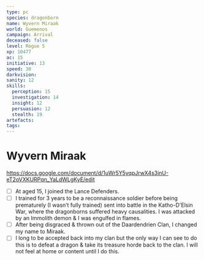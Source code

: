 ```yaml
---
type: pc
species: dragonborn
name: Wyvern Miraak
world: Guemenos
campaign: Arrival
deceased: false
level: Rogue 5
xp: 10477
ac: 15
initiative: 13
speed: 30
darkvision: 
sanity: 12
skills:
  perception: 15
  investigation: 14
  insight: 12
  persuasion: 12
  stealth: 19
artefacts:
tags:
---
```


# Wyvern Miraak

https://docs.google.com/document/d/1uWr5Y5yqpJrwX4s3inU-eT2oVXKURPqn_YaLdWLgKyE/edit

- [ ] At aged 15, I joined the Lance Defenders.
- [ ] I trained for 3 years to be a reconnaissance soldier before being prematurely (I wasn’t fully trained) sent into battle in the Katho-D'Elsin War, where the dragonborns suffered heavy causalities. I was attacked by an Immolith demon & I was engulfed in flames.
- [ ] After being disgraced & thrown out of the Daardendrien Clan, I changed my name to Miraak.
- [ ] I long to be accepted back into my clan but the only way I can see to do this is to defeat a dragon & take its treasure horde back to the clan. I will not feel at home or content until I do this.
